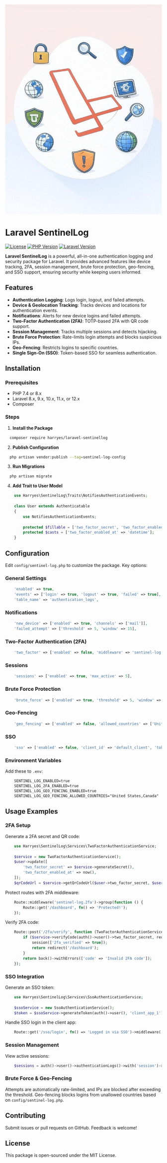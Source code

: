 ![Social Preview](https://github.com/Harish120/laravel-sentinellog/blob/main/.github/images/social-preview.png)
# Laravel SentinelLog

[![License](https://img.shields.io/badge/License-MIT-blue.svg)](LICENSE)
[![PHP Version](https://img.shields.io/badge/PHP-7.4%20%7C%208.x-blue)](https://php.net)
[![Laravel Version](https://img.shields.io/badge/Laravel-8.x%20%7C%209.x%20%7C%2010.x%20%7C%2011.x%20%7C%2012.x-blue)](https://laravel.com)

**Laravel SentinelLog** is a powerful, all-in-one authentication logging and security package for Laravel. It provides advanced features like device tracking, 2FA, session management, brute force protection, geo-fencing, and SSO support, ensuring security while keeping users informed.

## Features

- **Authentication Logging**: Logs login, logout, and failed attempts.
- **Device & Geolocation Tracking**: Tracks devices and locations for authentication events.
- **Notifications**: Alerts for new device logins and failed attempts.
- **Two-Factor Authentication (2FA)**: TOTP-based 2FA with QR code support.
- **Session Management**: Tracks multiple sessions and detects hijacking.
- **Brute Force Protection**: Rate-limits login attempts and blocks suspicious IPs.
- **Geo-Fencing**: Restricts logins to specific countries.
- **Single Sign-On (SSO)**: Token-based SSO for seamless authentication.

## Installation

### Prerequisites
- PHP 7.4 or 8.x
- Laravel 8.x, 9.x, 10.x, 11.x, or 12.x
- Composer

### Steps

1. **Install the Package**
```bash
  composer require harryes/laravel-sentinellog
```

2. **Publish Configuration**
```bash
  php artisan vendor:publish --tag=sentinel-log-config
```

3. **Run Migrations**
```bash
  php artisan migrate
```

4. **Add Trait to User Model**
```php
    use Harryes\SentinelLog\Traits\NotifiesAuthenticationEvents;
    
    class User extends Authenticatable
    {
        use NotifiesAuthenticationEvents;
    
        protected $fillable = ['two_factor_secret', 'two_factor_enabled_at'];
        protected $casts = ['two_factor_enabled_at' => 'datetime'];
    }
```

## Configuration

Edit `config/sentinel-log.php` to customize the package. Key options:

### General Settings
```php
    'enabled' => true,
    'events' => ['login' => true, 'logout' => true, 'failed' => true],
    'table_name' => 'authentication_logs',
```

### Notifications
```php
    'new_device' => ['enabled' => true, 'channels' => ['mail']],
    'failed_attempt' => ['threshold' => 5, 'window' => 15],
```

### Two-Factor Authentication (2FA)
```php
    'two_factor' => ['enabled' => false, 'middleware' => 'sentinel-log.2fa'],
```

### Sessions
```php
    'sessions' => ['enabled' => true, 'max_active' => 5],
```

### Brute Force Protection
```php
    'brute_force' => ['enabled' => true, 'threshold' => 5, 'window' => 15, 'block_duration' => 24],
```

### Geo-Fencing
```php
    'geo_fencing' => ['enabled' => false, 'allowed_countries' => ['United States', 'Canada']],
```

### SSO
```php
    'sso' => ['enabled' => false, 'client_id' => 'default_client', 'token_lifetime' => 24],
```

### Environment Variables
Add these to `.env`:
```env
    SENTINEL_LOG_ENABLED=true
    SENTINEL_LOG_2FA_ENABLED=true
    SENTINEL_LOG_GEO_FENCING_ENABLED=true
    SENTINEL_LOG_GEO_FENCING_ALLOWED_COUNTRIES="United States,Canada"
```

## Usage Examples
 
### 2FA Setup
Generate a 2FA secret and QR code:
```php
    use Harryes\SentinelLog\Services\TwoFactorAuthenticationService;
    
    $service = new TwoFactorAuthenticationService();
    $user->update([
        'two_factor_secret' => $service->generateSecret(),
        'two_factor_enabled_at' => now(),
    ]);
    $qrCodeUrl = $service->getQrCodeUrl($user->two_factor_secret, $user->email);
```

Protect routes with 2FA middleware:
```php
    Route::middleware('sentinel-log.2fa')->group(function () {
        Route::get('/dashboard', fn() => 'Protected!');
    });
```

Verify 2FA code:
```php
    Route::post('/2fa/verify', function (TwoFactorAuthenticationService $service) {
        if ($service->verifyCode(auth()->user()->two_factor_secret, request('code'))) {
            session(['2fa_verified' => true]);
            return redirect('/dashboard');
        }
        return back()->withErrors(['code' => 'Invalid 2FA code']);
    });
```

### SSO Integration
Generate an SSO token:
```php
    use Harryes\SentinelLog\Services\SsoAuthenticationService;
    
    $ssoService = new SsoAuthenticationService();
    $token = $ssoService->generateToken(auth()->user(), 'client_app_1');
```

Handle SSO login in the client app:
```php
    Route::get('/sso/login', fn() => 'Logged in via SSO')->middleware('auth');
```

### Session Management
View active sessions:
```php
    $sessions = auth()->user()->authenticationLogs()->with('session')->get();
```

### Brute Force & Geo-Fencing
Attempts are automatically rate-limited, and IPs are blocked after exceeding the threshold. Geo-fencing blocks logins from unallowed countries based on `config/sentinel-log.php`.

## Contributing
Submit issues or pull requests on GitHub. Feedback is welcome!

## License
This package is open-sourced under the MIT License.
